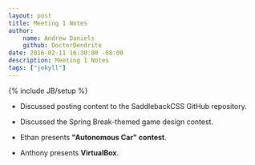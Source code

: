 ```yaml
---
layout: post
title: Meeting 1 Notes
author:
    name: Andrew Daniels
    github: DoctorDendrite
date: 2016-02-11 16:30:00 -08:00
description: Meeting 1 Notes
tags: ["jekyll"]
---
```

{% include JB/setup %}

- Discussed posting content to the SaddlebackCSS GitHub repository.

- Discussed the Spring Break-themed game design contest.

- Ethan presents **"Autonomous Car" contest**.

- Anthony presents **VirtualBox**.